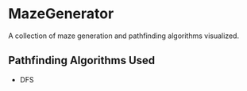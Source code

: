 # MazeGenerator
A collection of maze generation and pathfinding algorithms visualized.

## Pathfinding Algorithms Used
* DFS
